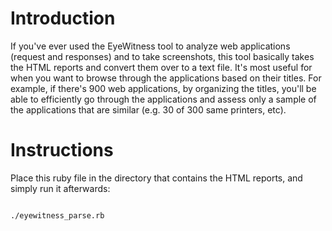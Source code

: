 Introduction
===
If you've ever used the EyeWitness tool to analyze web applications (request and responses) and to take screenshots, this tool basically takes the HTML reports and convert them over to a text file. It's most useful for when you want to browse through the applications based on their titles. For example, if there's 900 web applications, by organizing the titles, you'll be able to efficiently go through the applications and assess only a sample of the applications that are similar (e.g. 30 of 300 same printers, etc).

Instructions
===
Place this ruby file in the directory that contains the HTML reports, and simply run it afterwards:
<pre><code>
./eyewitness_parse.rb
</code></pre>